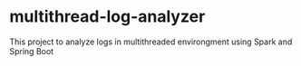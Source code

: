 # multithread-log-analyzer
This project to analyze logs in multithreaded environgment using Spark and Spring Boot
